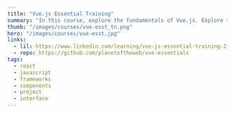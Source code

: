 ```yaml
---
title: "Vue.js Essential Training"
summary: "In this course, explore the fundamentals of Vue.js. Explore the core library and learn how to make the most of templates, classes, objects, arrays, styles, modules, and more. You'll learn using codepen as well as "
thumb: "/images/courses/vue-esst_tn.png"
hero: "/images/courses/vue-esst.jpg"
links:
  - lil: https://www.linkedin.com/learning/vue-js-essential-training-2
  - repo: https://github.com/planetoftheweb/vue-essentials
tags:
  - react
  - javascript
  - frameworks
  - components
  - project
  - interface
---
```

